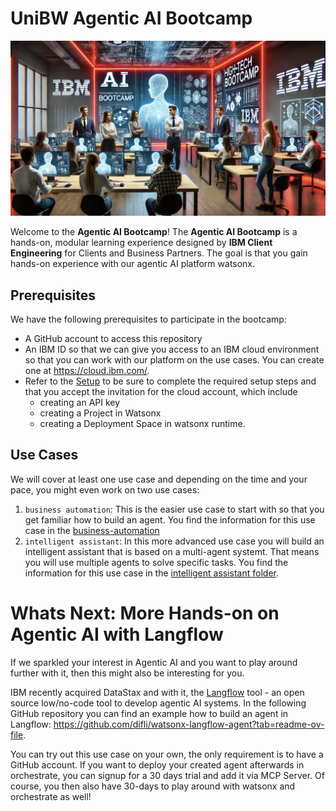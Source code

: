 #  UniBW Agentic AI Bootcamp
![alt text](instructors.png)

Welcome to the **Agentic AI Bootcamp**!
The **Agentic AI Bootcamp** is a hands-on, modular learning experience designed by **IBM Client Engineering** for Clients and Business Partners.
The goal is that you gain hands-on experience with our agentic AI platform watsonx. 

## Prerequisites

We have the following prerequisites to participate in the bootcamp:
- A GitHub account to access this repository
- An IBM ID so that we can give you access to an IBM cloud environment so that you can work with our platform on the use cases. You can create one at https://cloud.ibm.com/.
- Refer to the [Setup](environment-setup/readme.md) to be sure to complete the required setup steps and that you accept the invitation for the cloud account, which include
  - creating an API key
  - creating a Project in Watsonx
  - creating a Deployment Space in watsonx runtime.
 
## Use Cases 
We will cover at least one use case and depending on the time and your pace, you might even work on two use cases:
1. `business automation`: This is the easier use case to start with so that you get familiar how to build an agent. You find the information for this use case in the [business-automation](business-automation/hands-on-lab-business-automation.md)
2. `intelligent assistant`: In this more advanced use case you will build an intelligent assistant that is based on a multi-agent systemt. That means you will use multiple agents to solve specific tasks. You find the information for this use case in the [intelligent assistant folder](intelligent%20assistant/Intelligent%20AI%20Assistant.md).


# Whats Next: More Hands-on on Agentic AI with Langflow

If we sparkled your interest in Agentic AI and you want to play around further with it, then this might also be interesting for you.

IBM recently acquired DataStax and with it, the [Langflow](https://www.langflow.org/) tool - an open source low/no-code tool to develop agentic AI systems.
In the following GitHub repository you can find an example how to build an agent in Langflow: https://github.com/difli/watsonx-langflow-agent?tab=readme-ov-file.

You can try out this use case on your own, the only requirement is to have a GitHub account. 
If you want to deploy your created agent afterwards in orchestrate, you can signup for a 30 days trial and add it via MCP Server. 
Of course, you then also have 30-days to play around with watsonx and orchestrate as well! 
